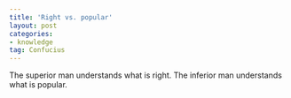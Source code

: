 ```yaml
---
title: 'Right vs. popular'
layout: post
categories:
- knowledge
tag: Confucius
---
```


The superior man understands what is right. The inferior man understands what is popular.